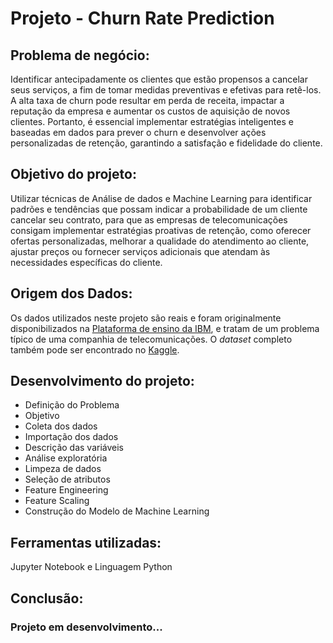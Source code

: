 # Projeto - Churn Rate Prediction

## Problema de negócio: 
Identificar antecipadamente os clientes que estão propensos a cancelar seus serviços, a fim de tomar medidas preventivas e efetivas para retê-los. A alta taxa de churn pode resultar em perda de receita, impactar a reputação da empresa e aumentar os custos de aquisição de novos clientes. Portanto, é essencial implementar estratégias inteligentes e baseadas em dados para prever o churn e desenvolver ações personalizadas de retenção, garantindo a satisfação e fidelidade do cliente.

## Objetivo do projeto: 
Utilizar técnicas de Análise de dados e Machine Learning para identificar padrões e tendências que possam indicar a probabilidade de um cliente cancelar seu contrato, para que as empresas de telecomunicações consigam implementar estratégias proativas de retenção, como oferecer ofertas personalizadas, melhorar a qualidade do atendimento ao cliente, ajustar preços ou fornecer serviços adicionais que atendam às necessidades específicas do cliente.

## Origem dos Dados: 
Os dados utilizados neste projeto são reais e foram originalmente disponibilizados na [Plataforma de ensino da IBM](https://community.ibm.com/community/user/businessanalytics/blogs/steven-macko/2019/07/11/telco-customer-churn-1113), e tratam de um problema típico de uma companhia de telecomunicações. O *dataset* completo também pode ser encontrado no [Kaggle](https://www.kaggle.com/datasets/blastchar/telco-customer-churn).

## Desenvolvimento do projeto:
* Definição do Problema
* Objetivo
* Coleta dos dados
* Importação dos dados
* Descrição das variáveis
* Análise exploratória
* Limpeza de dados
* Seleção de atributos
* Feature Engineering
* Feature Scaling
* Construção do Modelo de Machine Learning

## Ferramentas utilizadas: 
Jupyter Notebook e Linguagem Python

## Conclusão:

### Projeto em desenvolvimento...


